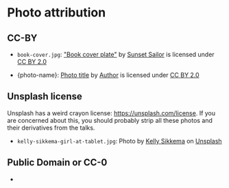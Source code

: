# Photo attribution

## CC-BY

- `book-cover.jpg`: [\"Book
cover plate\"](https://www.flickr.com/photos/80039677@N00/2202268330) by
[Sunset Sailor](https://www.flickr.com/photos/80039677@N00) is licensed
under [CC BY
2.0](https://creativecommons.org/licenses/by/2.0/?ref=ccsearch&atype=html)

- {photo-name}: [Photo title](https://url) by [Author](author-url) is licensed under [CC BY 2.0](https://creativecommons.org/licenses/by/2.0)

## Unsplash license

Unsplash has a weird crayon license: https://unsplash.com/license. If you are concerned about this, you should probably strip all these photos and their derivatives from the talks.

- `kelly-sikkema-girl-at-tablet.jpg`: Photo by [Kelly
Sikkema](https://unsplash.com/@kellysikkema)
on
[Unsplash](https://unsplash.com/photos/CbZC2KVnK8s)

## Public Domain or CC-0
-
